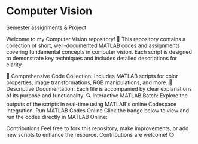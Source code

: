 # Computer Vision
Semester assignments & Project


Welcome to my Computer Vision repository! 🎯 This repository contains a collection of short, well-documented MATLAB codes and assignments covering fundamental concepts in computer vision. Each script is designed to demonstrate key techniques and includes detailed descriptions for clarity.

📂 Comprehensive Code Collection: Includes MATLAB scripts for color properties, image transformations, RGB manipulations, and more. 📖 Descriptive Documentation: Each file is accompanied by clear explanations of its purpose and functionality. 🔍 Interactive MATLAB Batch: Explore the outputs of the scripts in real-time using MATLAB's online Codespace integration. Run MATLAB Codes Online Click the badge below to view and run the codes directly in MATLAB Online:

Contributions Feel free to fork this repository, make improvements, or add new scripts to enhance the resource. Contributions are welcome! 😊
